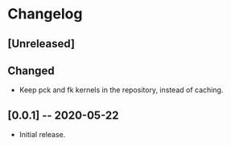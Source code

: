 # Changelog

## [Unreleased]

## Changed
- Keep pck and fk kernels in the repository, instead of caching.

## [0.0.1] -- 2020-05-22
- Initial release.

